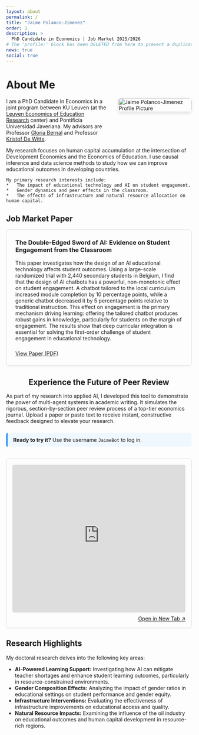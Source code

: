 ```yaml
---
layout: about
permalink: /
title: "Jaime Polanco-Jimenez"
order: 1
description: >
  PhD Candidate in Economics | Job Market 2025/2026
# The 'profile:' block has been DELETED from here to prevent a duplicate image.
news: true
social: true
---
```


# About Me

<!-- This is the main container that creates the two-column layout -->
<div style="display: flex; flex-wrap: wrap; align-items: flex-start; gap: 2rem; margin-top: 1rem;">

  <!-- Column 1: Your text content -->
  <div style="flex: 3;">
    I am a PhD Candidate in Economics in a joint program between KU Leuven (at the <a href="https://research.kulekuven.be/portal/en/project/3H240489">Leuven Economics of Education Research</a> center) and Pontificia Universidad Javeriana. My advisors are Professor <a href="https://cea.javeriana.edu.co/w/facultad-de-cea-profesores-econom%C3%8Da-17?redirect=%2Fprofesores">Gloria Bernal</a> and Professor <a href="https://www.kuleuven.be/wieiswie/en/person/00049626">Kristof De Witte</a>.


  </div>

  <!-- Column 2: Your profile picture -->
  <div style="flex: 1; min-width: 200px;">
    <img src="{{ '/assets/img/prof_pic.jpg' | relative_url }}" alt="Jaime Polanco-Jimenez Profile Picture" style="width: 100%; border-radius: 8px; box-shadow: 0 4px 8px rgba(0,0,0,0.1);">
  </div>

</div>

My research focuses on human capital accumulation at the intersection of Development Economics and the Economics of Education. I use causal inference and data science methods to study how we can improve educational outcomes in developing countries.


    My primary research interests include:
    *   The impact of educational technology and AI on student engagement.
    *   Gender dynamics and peer effects in the classroom.
    *   The effects of infrastructure and natural resource allocation on human capital.

<!-- A blank line here is enough for spacing -->

## Job Market Paper 

<div class="jmp-container" style="border: 1px solid #ddd; padding: 1.5rem; border-radius: 8px; margin-bottom: 2rem; box-shadow: 0 2px 4px rgba(0,0,0,0.05);">
  <h3 style="margin-top: 0;">The Double-Edged Sword of AI: Evidence on Student Engagement from the Classroom</h3>
  <p class="text-justify" style="margin-bottom: 1.5rem;">
    This paper investigates how the design of an AI educational technology affects student outcomes. Using a large-scale randomized trial with 2,440 secondary students in Belgium, I find that the design of AI chatbots has a powerful, non-monotonic effect on student engagement. A chatbot tailored to the local curriculum increased module completion by 10 percentage points, while a generic chatbot decreased it by 5 percentage points relative to traditional instruction. This effect on engagement is the primary mechanism driving learning: offering the tailored chatbot produces robust gains in knowledge, particularly for students on the margin of engagement. The results show that deep curricular integration is essential for solving the first-order challenge of student engagement in educational technology.
  </p>
  <a href="assets/docs/Job_Market_Paper.pdf" class="btn btn-primary" target="_blank" rel="noopener noreferrer">View Paper (PDF)</a>
</div>

 
<h2 style="text-align: center; margin-bottom: 1rem;">Experience the Future of Peer Review</h2>

<p class="text-justify" style="margin-bottom: 1.5rem;">
  As part of my research into applied AI, I developed this tool to demonstrate the power of multi-agent systems in academic writing. It simulates the rigorous, section-by-section peer review process of a top-tier economics journal. Upload a paper or paste text to receive instant, constructive feedback designed to elevate your research.
</p>

<!-- A styled "callout" box for instructions -->
<div style="background-color: #f0f8ff; border-left: 4px solid #1e90ff; padding: 10px 15px; margin-bottom: 2rem; border-radius: 4px;">
  <strong>Ready to try it?</strong> Use the username <code>JaimeBot</code> to log in.
</div>


<div class="ai-agent-container" style="border: 1px solid #ddd; padding: 1rem; border-radius: 8px; margin-top: 2rem; box-shadow: 0 2px 4px rgba(0,0,0,0.05);">
<iframe
src="https://econ-ai-multi-agent-paper-reviewer-667403711390.us-west1.run.app"
style="width: 100%; height: 400px; border: none; border-radius: 4px;"
title="AI Paper Analyzer Economics">
</iframe>
  <div style="display: flex; justify-content: flex-end; margin-top: 0.5rem;">
    <a href="https://econ-ai-multi-agent-paper-reviewer-667403711390.us-west1.run.app" target="_blank" rel="noopener noreferrer" class="btn btn-sm">
      Open in New Tab ↗
    </a>
  </div>
</div>


## Research Highlights

My doctoral research delves into the following key areas:

*   **AI-Powered Learning Support:** Investigating how AI can mitigate teacher shortages and enhance student learning outcomes, particularly in resource-constrained environments.
*   **Gender Composition Effects:** Analyzing the impact of gender ratios in educational settings on student performance and gender equity.
*   **Infrastructure Interventions:** Evaluating the effectiveness of infrastructure improvements on educational access and quality.
*   **Natural Resource Impacts:** Examining the influence of the oil industry on educational outcomes and human capital development in resource-rich regions.


<!-- Google tag (gtag.js) -->
<script async src="https://www.googletagmanager.com/gtag/js?id=G-EHXV39ZW0B"></script>
<script>
  window.dataLayer = window.dataLayer || [];
  function gtag(){dataLayer.push(arguments);}
  gtag('js', new Date());

  gtag('config', 'G-EHXV39ZW0B');
</script>